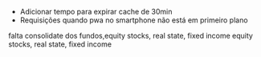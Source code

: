 - Adicionar tempo para expirar cache de 30min
- Requisições quando pwa no smartphone não está em primeiro plano

falta consolidate dos fundos,equity stocks, real state, fixed income
equity stocks, real state, fixed income
